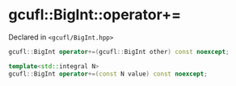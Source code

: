 # gcufl::BigInt::operator+=
Declared in `<gcufl/BigInt.hpp>`
```cpp
gcufl::BigInt operator+=(gcufl::BigInt other) const noexcept;

template<std::integral N>
gcufl::BigInt operator+=(const N value) const noexcept;
```
